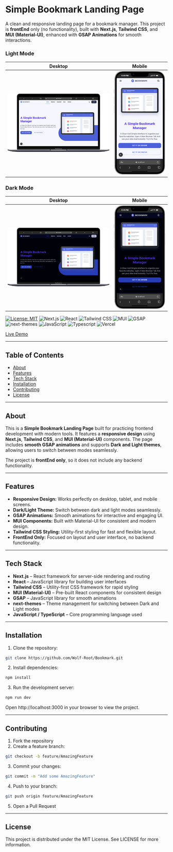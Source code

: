 # Simple Bookmark Landing Page

A clean and responsive landing page for a bookmark manager. This project is **frontEnd** only (no functionality), built with **Next.js**, **Tailwind CSS**, and **MUI (Material-UI)**, enhanced with **GSAP Animations** for smooth interactions.

### Light Mode

| Desktop                                                        | Mobile                                                           |
| -------------------------------------------------------------- | ---------------------------------------------------------------- |
| ![Light Mode Desktop](public/screenshot/Macbook-Air-light.png) | ![Dark Mode Desktop](public/screenshot/iPhone-14-Plus-light.png) |

### Dark Mode

| Desktop                                                      | Mobile                                                         |
| ------------------------------------------------------------ | -------------------------------------------------------------- |
| ![Light Mode Mobile](public/screenshot/Macbook-Air-dark.png) | ![Dark Mode Mobile](public/screenshot/iPhone-14-Plus-dark.png) |

[![License: MIT](https://img.shields.io/badge/MIT-green?style=for-the-badge)](https://opensource.org/licenses/MIT)
![Next.js](https://img.shields.io/badge/next%20js-000000?style=for-the-badge&logo=nextdotjs&logoColor=whiteZ)
![React](https://img.shields.io/badge/React-20232A?style=for-the-badge&logo=react&logoColor=61DAFB)
![Tailwind CSS](https://img.shields.io/badge/Tailwind_CSS-38B2AC?style=for-the-badge&logo=tailwind-css&logoColor=white)
![MUI](https://img.shields.io/badge/Material%20UI-007FFF?style=for-the-badge&logo=mui&logoColor=white)
![GSAP](https://img.shields.io/badge/GSAP-93CF2B?style=for-the-badge&logo=greensock&logoColor=white)
![next-themes](https://img.shields.io/badge/next--themes-000000?style=for-the-badge&logo=next.js&logoColor=white)
![JavaScript](https://img.shields.io/badge/JavaScript-323330?style=for-the-badge&logo=javascript&logoColor=F7DF1E)
![Typescript](https://img.shields.io/badge/TypeScript-007ACC?style=for-the-badge&logo=typescript&logoColor=white)
![Vercel](https://img.shields.io/badge/Vercel-000000?style=for-the-badge&logo=vercel&logoColor=white)

[Live Demo](https://wolf-bookmark.vercel.app)

---

## Table of Contents

- [About](#about)
- [Features](#features)
- [Tech Stack](#tech-stack)
- [Installation](#installation)
- [Contributing](#contributing)
- [License](#license)

---

## About

This is a **Simple Bookmark Landing Page** built for practicing frontend development with modern tools.
It features a **responsive design** using **Next.js**, **Tailwind CSS**, and **MUI (Material-UI)** components.
The page includes **smooth GSAP animations** and supports **Dark and Light themes**, allowing users to switch between modes seamlessly.

The project is **frontEnd only**, so it does not include any backend functionality.

---

## Features

- **Responsive Design:** Works perfectly on desktop, tablet, and mobile screens.
- **Dark/Light Theme:** Switch between dark and light modes seamlessly.
- **GSAP Animations:** Smooth animations for interactive and engaging UI.
- **MUI Components:** Built with Material-UI for consistent and modern design.
- **Tailwind CSS Styling:** Utility-first styling for fast and flexible layout.
- **FrontEnd Only:** Focused on layout and user interface, no backend functionality.

---

## Tech Stack

- **Next.js** – React framework for server-side rendering and routing
- **React** – JavaScript library for building user interfaces
- **Tailwind CSS** – Utility-first CSS framework for rapid styling
- **MUI (Material-UI)** – Pre-built React components for consistent design
- **GSAP** – JavaScript library for smooth animations
- **next-themes** – Theme management for switching between Dark and Light modes
- **JavaScript / TypeScript** – Core programming language used

---

## Installation

1. Clone the repository:

```bash
git clone https://github.com/Wolf-Root/Bookmark.git
```

2. Install dependencies:

```bash
npm install
```

3. Run the development server:

```bash
npm run dev
```

Open http://localhost:3000 in your browser to view the project.

---

## Contributing

1. Fork the repository
2. Create a feature branch:

```bash
git checkout -b feature/AmazingFeature
```

3. Commit your changes:

```bash
git commit -m "Add some AmazingFeature"
```

4. Push to your branch:

```bash
git push origin feature/AmazingFeature
```

5. Open a Pull Request

---

## License

This project is distributed under the MIT License. See LICENSE for more information.
